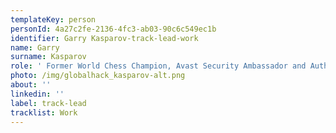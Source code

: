 ```yaml
---
templateKey: person
personId: 4a27c2fe-2136-4fc3-ab03-90c6c549ec1b
identifier: Garry Kasparov-track-lead-work
name: Garry
surname: Kasparov
role: ' Former World Chess Champion, Avast Security Ambassador and Author of Deep Thinking: Where Machine Intelligence Ends and Human Creativity Begins'
photo: /img/globalhack_kasparov-alt.png
about: ''
linkedin: ''
label: track-lead
tracklist: Work
---
```

